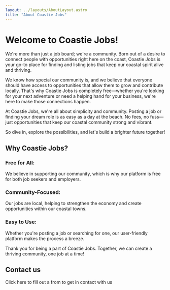 ```yaml
---
layout: ../layouts/AboutLayout.astro
title: "About Coastie Jobs"
---
```



# Welcome to Coastie Jobs! 

We're more than just a job board; we're a community. Born out of a desire to connect people with opportunities right here on the coast, Coastie Jobs is your go-to place for finding and listing jobs that keep our coastal spirit alive and thriving.

We know how special our community is, and we believe that everyone should have access to opportunities that allow them to grow and contribute locally. That's why Coastie Jobs is completely free—whether you're looking for your next adventure or need a helping hand for your business, we're here to make those connections happen.

At Coastie Jobs, we're all about simplicity and community. Posting a job or finding your dream role is as easy as a day at the beach. No fees, no fuss—just opportunities that keep our coastal community strong and vibrant.

So dive in, explore the possibilities, and let's build a brighter future together!

## Why Coastie Jobs?

### Free for All:
We believe in supporting our community, which is why our platform is free for both job seekers and employers.

### Community-Focused: 
Our jobs are local, helping to strengthen the economy and create opportunities within our coastal towns.

### Easy to Use:
Whether you're posting a job or searching for one, our user-friendly platform makes the process a breeze.

Thank you for being a part of Coastie Jobs. Together, we can create a thriving community, one job at a time!

## Contact us
Click here to fill out a from to get in contact with us





